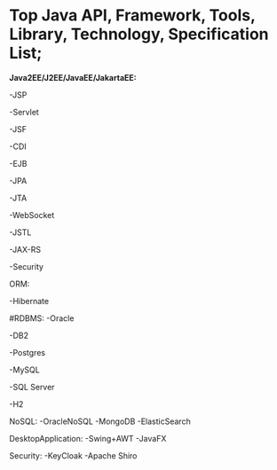# Top Java API, Framework, Tools, Library, Technology, Specification List;



<b>Java2EE/J2EE/JavaEE/JakartaEE:</b>

-JSP

-Servlet

-JSF

-CDI

-EJB

-JPA

-JTA

-WebSocket

-JSTL

-JAX-RS

-Security

ORM:

-Hibernate

#RDBMS:
-Oracle

-DB2

-Postgres

-MySQL

-SQL Server

-H2

NoSQL:
-OracleNoSQL
-MongoDB
-ElasticSearch

DesktopApplication:
-Swing+AWT
-JavaFX

Security:
-KeyCloak
-Apache Shiro



